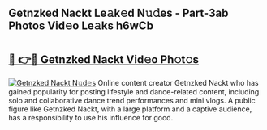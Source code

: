 ## Getnzked Nackt Le𝚊k𝚎d N𝚞𝚍es - Part-3ab Photos Vid𝚎o Le𝚊ks h6wCb

# <h2><a href="http://fbasy9z.evod.top/?m=Getnzked+Nackt">🔗 👉🔴 Getnzked Nackt Vid𝚎o Ph𝚘t𝚘s</a></h2>

[![Getnzked Nackt N𝚞d𝚎s](https://i.imgur.com/8V9OHl7.gif)](http://fbasy9z.evod.top/?m=Getnzked+Nackt)
Online content creator Getnzked Nackt who has gained popularity for posting lifestyle and dance-related content, including solo and collaborative dance trend performances and mini vlogs. A public figure like Getnzked Nackt, with a large platform and a captive audience, has a responsibility to use his influence for good. 

